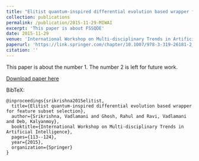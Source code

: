 ```yaml
---
title: "Elitist quantum-inspired differential evolution based wrapper for feature subset selection"
collection: publications
permalink: /publication/2015-11-29-MIWAI
excerpt: 'This paper is about FSSQDE'
date: 2015-11-29
venue: 'International Workshop on Multi-disciplinary Trends in Artificial Intelligence (MIWAI)'
paperurl: 'https://link.springer.com/chapter/10.1007/978-3-319-26181-2_11'
citation: ''
---
```

This paper is about the number 1. The number 2 is left for future work.

[Download paper here](https://link.springer.com/chapter/10.1007/978-3-319-26181-2_11)

BibTeX:
```
@inproceedings{srikrishna2015elitist,
  title={Elitist quantum-inspired differential evolution based wrapper for feature subset selection},
  author={Srikrishna, Vadlamani and Ghosh, Rahul and Ravi, Vadlamani and Deb, Kalyanmoy},
  booktitle={International Workshop on Multi-disciplinary Trends in Artificial Intelligence},
  pages={113--124},
  year={2015},
  organization={Springer}
}
```
